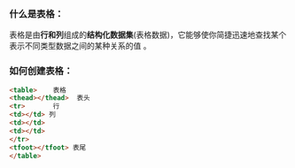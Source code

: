 ### 什么是表格：
表格是由**行和列**组成的**结构化数据集**(表格数据)，它能够使你简捷迅速地查找某个表示不同类型数据之间的某种关系的值 。

### 如何创建表格：
```html
<table>    表格
<thead></thead>  表头<tr>       行<td></td> 列<td></td><td></td></tr>
<tfoot></tfoot> 表尾</table>
```
